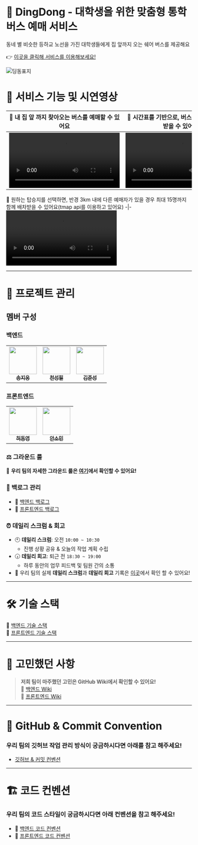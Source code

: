 # 🚌 DingDong - 대학생을 위한 맞춤형 통학 버스 예매 서비스

동네 별 비슷한 등하교 노선을 가진 대학생들에게 집 앞까지 오는 쉐어 버스를 제공해요

👉 [이곳을 클릭해 서비스를 이용해보세요!](https://www.ding-dong-bus.shop)

![딩동표지](https://github.com/user-attachments/assets/b47b058d-de00-4e81-a3bc-363b0f9f1efb)

# 🎥 서비스 기능 및 시연영상
 🚏 내 집 앞 까지 찾아오는 버스를 예매할 수 있어요 | 📅 시간표를 기반으로, 버스 예매 시간을 추천 받을 수 있어요
-|-
<video src="https://github.com/user-attachments/assets/91c8b8ae-712e-4fd4-8192-18452ffcb2e3" /> | <video  src="https://github.com/user-attachments/assets/e9b3e4ba-2d19-4d3f-b39f-62004540c431" /> 

📍 원하는 탑승지를 선택하면, 반경 3km 내에 다른 예매자가 있을 경우 최대 15명까지 함께 배차받을 수 있어요(tmap api를 이용하고 있어요) 
-|-
<video src="https://github.com/user-attachments/assets/734b449f-4cb0-4566-a616-95b7d8e6ec9d" /> 

---

# 📌 프로젝트 관리

## 멤버 구성

<table>
<tr>
<h3>백엔드</h3>
<td align="center"><a href="https://github.com/ji-woong-song"><img src="https://avatars.githubusercontent.com/u/55657581?v=4" width="75px;" alt=""/><br /><sub><b>송지웅</b></sub></a><br />
<td align="center"><a href="https://github.com/popopy0412"><img src="https://avatars.githubusercontent.com/u/51325183?v=4" width="75px;" alt=""/><br /><sub><b>천성필</b></sub></a><br />
<td align="center"><a href="https://github.com/keemjoonsung"><img src="https://avatars.githubusercontent.com/u/50402527?v=4" width="75px;" alt=""/><br /><sub><b>김준성</b></sub></a><br />
</table>
<h3>프론트엔드</h3>
<table>
<tr>
<td align="center"><a href="https://github.com/vavoya"><img src="https://avatars.githubusercontent.com/u/128780530?v=4" width="75px;" alt=""/><br /><sub><b>허동영</b></sub></a><br />
<td align="center"><a href="https://github.com/somm12"><img src="https://avatars.githubusercontent.com/u/63543733?v=4" width="75px;" alt=""/><br /><sub><b>안소민</b></sub></a><br />
</table>
</table>

### ⚖️ 그라운드 룰

🔗 **우리 팀의 자세한 그라운드 룰은 [여기](https://github.com/softeer5th/team1-dingdong/wiki/Ground-Rule)에서 확인할 수 있어요!**

### 📂 백로그 관리

- 🔗 [백엔드 백로그](https://github.com/orgs/softeer5th/projects/4)
- 🔗 [프론트엔드 백로그](https://github.com/orgs/softeer5th/projects/6)

### ⏰ 데일리 스크럼 & 회고

- 🕙 **데일리 스크럼**: 오전 `10:00 ~ 10:30`
  - 진행 상황 공유 & 오늘의 작업 계획 수립
- 🕡 **데일리 회고**: 퇴근 전 `18:30 ~ 19:00`
  - 하루 동안의 업무 피드백 및 팀원 간의 소통
- 🔗 우리 팀의 실제 **데일리 스크럼**과 **데일리 회고** 기록은 [이곳](https://github.com/softeer5th/team1-dingdong/wiki/%EB%8D%B0%EC%9D%BC%EB%A6%AC-%EC%8A%A4%ED%81%AC%EB%9F%BC--&-%EB%8D%B0%EC%9D%BC%EB%A6%AC-%ED%9A%8C%EA%B3%A0)에서 확인 할 수 있어요!

---

# 🛠️ 기술 스택

🔗 [백엔드 기술 스택](https://github.com/softeer5th/team1-dingdong/wiki/Backend-%EA%B8%B0%EC%88%A0-%EC%8A%A4%ED%83%9D)  
🔗 [프론트엔드 기술 스택](https://github.com/softeer5th/team1-dingdong/wiki/Frontend-%EA%B8%B0%EC%88%A0%EC%8A%A4%ED%83%9D)

---

# 🤔 고민했던 사항

> **저희 팀이 마주했던 고민은 GitHub Wiki에서 확인할 수 있어요!**  
> 🔗 [백엔드 Wiki](https://github.com/softeer5th/team1-dingdong/wiki/Backend)  
> 🔗 [프론트엔드 Wiki](https://github.com/softeer5th/team1-dingdong/wiki/Frontend)

---

# 📖 GitHub & Commit Convention

### **우리 팀의 깃허브 작업 관리 방식이 궁금하시다면 아래를 참고 해주세요!**

- [깃허브 & 커밋 컨벤션](https://github.com/softeer5th/team1-dingdong/wiki/%EC%BB%A4%EB%B0%8B-%EC%BB%A8%EB%B2%A4%EC%85%981%EC%A1%B0)

---

# 🏗 코드 컨벤션

### **우리 팀의 코드 스타일이 궁금하시다면 아래 컨벤션을 참고 해주세요!**

- 📌 [백엔드 코드 컨벤션](https://github.com/softeer5th/team1-dingdong/wiki/%EB%B0%B1%EC%97%94%EB%93%9C-%EC%BD%94%EB%93%9C-%EC%BB%A8%EB%B2%A4%EC%85%98)
- 📌 [프론트엔드 코드 컨벤션](https://github.com/softeer5th/team1-dingdong/wiki/%ED%94%84%EB%A1%A0%ED%8A%B8%EC%97%94%EB%93%9C-%EC%BD%94%EB%93%9C-%EC%BB%A8%EB%B2%A4%EC%85%98)
